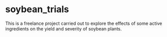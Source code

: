 # soybean_trials
This is a freelance project carried out to explore the effects of some active ingredients on the yield and severity of soybean plants.
